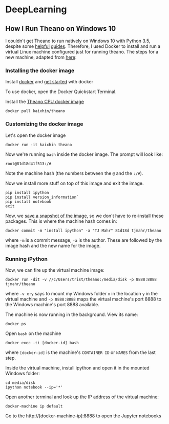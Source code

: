 # DeepLearning

## How I Run Theano on Windows 10

I couldn't get Theano to run natively on Windows 10 with Python 3.5, 
despite some [helpful][blog-guide] [guides][reddit-guide]. Therefore, I 
used Docker to install and run a virtual Linux machine configured just for 
running theano. The steps for a new machine, adapted from [here][so-ipython]:

### Installing the docker image

Install [docker](https://www.docker.com/docker-toolbox) and 
[get started](https://docs.docker.com/engine/installation/windows/) with docker

To use docker, open the Docker Quickstart Terminal.

Install the [Theano CPU docker image][docker-theano] 

```
docker pull kaixhin/theano
```

### Customizing the docker image

Let's open the docker image

```
docker run -it kaixhin theano
```

Now we're running `bash` inside the docker image. The prompt will look like:

```
root@81d18d41f513:/# 
```

Note the machine hash (the numbers between the `@` and the `:/#`).

Now we install more stuff on top of this image and exit the image.

```
pip install ipython
pip install version_information`
pip install notebook
exit
```

Now, we [save a snapshot of the image][making-images], so we don't have to re-install these packages.
This is where the machine hash comes in:

```
docker commit -m "install ipython" -a "TJ Mahr" 81d18d tjmahr/theano
```

where `-m` is a commit message, `-a` is the author. These are followed by the 
image hash and the new name for the image.


### Running iPython

Now, we can fire up the virtual machine image:  

```
docker run -dit -v //c/Users/trist/theano:/media/disk -p 8888:8888 tjmahr/theano 
```
where `-v x:y` says to mount my Windows folder `x` in the 
location `y` in the virtual machine and `-p 8888:8888` maps the virtual 
machine's port 8888 to the Windows machine's port 8888 available. 

The machine is now running in the background. View its name:  

```
docker ps
```

Open `bash` on the machine

```
docker exec -ti [docker-id] bash
```

where `[docker-id]` is the machine's `CONTAINER ID` or `NAMES` from the last step.

Inside the virtual machine, install ipython and open it in the mounted Windows folder:  

```
cd media/disk
ipython notebook --ip='*'
```

Open another terminal and look up the IP address of the virtual machine:  

```
docker-machine ip default
```

Go to the http://[docker-machine-ip]:8888 to open the Jupyter notebooks

[blog-guide]: http://blog.ihsgnef.tk/theano-cuda-windows/
[reddit-guide]: https://www.reddit.com/r/MachineLearning/comments/3hkv2b/most_recent_way_to_install_theano_for_windows_10/
[docker-theano]: http://deeplearning.net/software/theano/install.html#docker-images
[so-ipython]: https://stackoverflow.com/questions/33616094/tensorflow-is-it-or-will-it-sometime-soon-be-compatible-with-a-windows-work/33635663#33635663
[making-images]: https://docs.docker.com/engine/userguide/dockerimages/#updating-and-committing-an-image
